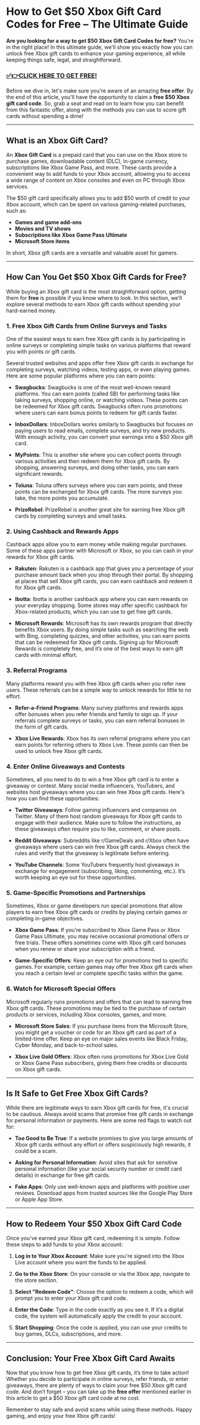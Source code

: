 # How to Get $50 Xbox Gift Card Codes for Free – The Ultimate Guide

**Are you looking for a way to get $50 Xbox Gift Card Codes for free?** You're in the right place! In this ultimate guide, we'll show you exactly how you can unlock free Xbox gift cards to enhance your gaming experience, all while keeping things safe, legal, and straightforward.

### [✅👉CLICK HERE TO GET FREE!](https://freerewards.xyz/amazon/go/)

Before we dive in, let's make sure you're aware of an amazing **free offer**. By the end of this article, you'll have the opportunity to claim a **free $50 Xbox gift card code**. So, grab a seat and read on to learn how you can benefit from this fantastic offer, along with the methods you can use to score gift cards without spending a dime!

---

## What is an Xbox Gift Card?

An **Xbox Gift Card** is a prepaid card that you can use on the Xbox store to purchase games, downloadable content (DLC), in-game currency, subscriptions like Xbox Game Pass, and more. These cards provide a convenient way to add funds to your Xbox account, allowing you to access a wide range of content on Xbox consoles and even on PC through Xbox services.

The $50 gift card specifically allows you to add $50 worth of credit to your Xbox account, which can be spent on various gaming-related purchases, such as:

- **Games and game add-ons**
- **Movies and TV shows**
- **Subscriptions like Xbox Game Pass Ultimate**
- **Microsoft Store items**

In short, Xbox gift cards are a versatile and valuable asset for gamers.

---

## How Can You Get $50 Xbox Gift Cards for Free?

While buying an Xbox gift card is the most straightforward option, getting them for **free** is possible if you know where to look. In this section, we’ll explore several methods to earn Xbox gift cards without spending your hard-earned money.

### 1. **Free Xbox Gift Cards from Online Surveys and Tasks**

One of the easiest ways to earn free Xbox gift cards is by participating in online surveys or completing simple tasks on various platforms that reward you with points or gift cards.

Several trusted websites and apps offer free Xbox gift cards in exchange for completing surveys, watching videos, testing apps, or even playing games. Here are some popular platforms where you can earn points:

- **Swagbucks**: Swagbucks is one of the most well-known reward platforms. You can earn points (called SB) for performing tasks like taking surveys, shopping online, or watching videos. These points can be redeemed for Xbox gift cards. Swagbucks often runs promotions where users can earn bonus points to redeem for gift cards faster.
  
- **InboxDollars**: InboxDollars works similarly to Swagbucks but focuses on paying users to read emails, complete surveys, and try new products. With enough activity, you can convert your earnings into a $50 Xbox gift card.

- **MyPoints**: This is another site where you can collect points through various activities and then redeem them for Xbox gift cards. By shopping, answering surveys, and doing other tasks, you can earn significant rewards.

- **Toluna**: Toluna offers surveys where you can earn points, and these points can be exchanged for Xbox gift cards. The more surveys you take, the more points you accumulate.

- **PrizeRebel**: PrizeRebel is another great site for earning free Xbox gift cards by completing surveys and small tasks.

### 2. **Using Cashback and Rewards Apps**

Cashback apps allow you to earn money while making regular purchases. Some of these apps partner with Microsoft or Xbox, so you can cash in your rewards for Xbox gift cards.

- **Rakuten**: Rakuten is a cashback app that gives you a percentage of your purchase amount back when you shop through their portal. By shopping at places that sell Xbox gift cards, you can earn cashback and redeem it for Xbox gift cards.

- **Ibotta**: Ibotta is another cashback app where you can earn rewards on your everyday shopping. Some stores may offer specific cashback for Xbox-related products, which you can use to get free gift cards.

- **Microsoft Rewards**: Microsoft has its own rewards program that directly benefits Xbox users. By doing simple tasks such as searching the web with Bing, completing quizzes, and other activities, you can earn points that can be redeemed for Xbox gift cards. Signing up for Microsoft Rewards is completely free, and it’s one of the best ways to earn gift cards with minimal effort.

### 3. **Referral Programs**

Many platforms reward you with free Xbox gift cards when you refer new users. These referrals can be a simple way to unlock rewards for little to no effort.

- **Refer-a-Friend Programs**: Many survey platforms and rewards apps offer bonuses when you refer friends and family to sign up. If your referrals complete surveys or tasks, you can earn referral bonuses in the form of gift cards.

- **Xbox Live Rewards**: Xbox has its own referral programs where you can earn points for referring others to Xbox Live. These points can then be used to unlock free Xbox gift cards.

### 4. **Enter Online Giveaways and Contests**

Sometimes, all you need to do to win a free Xbox gift card is to enter a giveaway or contest. Many social media influencers, YouTubers, and websites host giveaways where you can win free Xbox gift cards. Here's how you can find these opportunities:

- **Twitter Giveaways**: Follow gaming influencers and companies on Twitter. Many of them host random giveaways for Xbox gift cards to engage with their audience. Make sure to follow the instructions, as these giveaways often require you to like, comment, or share posts.
  
- **Reddit Giveaways**: Subreddits like r/GameDeals and r/Xbox often have giveaways where users can win free Xbox gift cards. Always check the rules and verify that the giveaway is legitimate before entering.

- **YouTube Channels**: Some YouTubers frequently host giveaways in exchange for engagement (subscribing, liking, commenting, etc.). It’s worth keeping an eye out for these opportunities.

### 5. **Game-Specific Promotions and Partnerships**

Sometimes, Xbox or game developers run special promotions that allow players to earn free Xbox gift cards or credits by playing certain games or completing in-game objectives.

- **Xbox Game Pass**: If you're subscribed to Xbox Game Pass or Xbox Game Pass Ultimate, you may receive occasional promotional offers or free trials. These offers sometimes come with Xbox gift card bonuses when you renew or share your subscription with a friend.

- **Game-Specific Offers**: Keep an eye out for promotions tied to specific games. For example, certain games may offer free Xbox gift cards when you reach a certain level or complete specific tasks within the game.

### 6. **Watch for Microsoft Special Offers**

Microsoft regularly runs promotions and offers that can lead to earning free Xbox gift cards. These promotions may be tied to the purchase of certain products or services, including Xbox consoles, games, and more.

- **Microsoft Store Sales**: If you purchase items from the Microsoft Store, you might get a voucher or code for an Xbox gift card as part of a limited-time offer. Keep an eye on major sales events like Black Friday, Cyber Monday, and back-to-school sales.

- **Xbox Live Gold Offers**: Xbox often runs promotions for Xbox Live Gold or Xbox Game Pass subscribers, giving them free credits or discounts on Xbox gift cards.

---

## Is It Safe to Get Free Xbox Gift Cards?

While there are legitimate ways to earn Xbox gift cards for free, it's crucial to be cautious. Always avoid scams that promise free gift cards in exchange for personal information or payments. Here are some red flags to watch out for:

- **Too Good to Be True**: If a website promises to give you large amounts of Xbox gift cards without any effort or offers suspiciously high rewards, it could be a scam.
  
- **Asking for Personal Information**: Avoid sites that ask for sensitive personal information (like your social security number or credit card details) in exchange for free gift cards.

- **Fake Apps**: Only use well-known apps and platforms with positive user reviews. Download apps from trusted sources like the Google Play Store or Apple App Store.

---

## How to Redeem Your $50 Xbox Gift Card Code

Once you’ve earned your Xbox gift card, redeeming it is simple. Follow these steps to add funds to your Xbox account:

1. **Log in to Your Xbox Account**: Make sure you're signed into the Xbox Live account where you want the funds to be applied.

2. **Go to the Xbox Store**: On your console or via the Xbox app, navigate to the store section.

3. **Select "Redeem Code"**: Choose the option to redeem a code, which will prompt you to enter your Xbox gift card code.

4. **Enter the Code**: Type in the code exactly as you see it. If it’s a digital code, the system will automatically apply the credit to your account.

5. **Start Shopping**: Once the code is applied, you can use your credits to buy games, DLCs, subscriptions, and more.

---

## Conclusion: Your Free Xbox Gift Card Awaits

Now that you know how to get free Xbox gift cards, it’s time to take action! Whether you decide to participate in online surveys, refer friends, or enter giveaways, there are plenty of ways to claim your free $50 Xbox gift card code. And don’t forget – you can take up the **free offer** mentioned earlier in this article to get a $50 Xbox gift card code at no cost.

Remember to stay safe and avoid scams while using these methods. Happy gaming, and enjoy your free Xbox gift cards!
